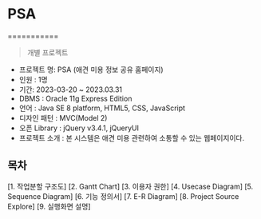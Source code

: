 # PSA
===========
> 개별 프로젝트

- 프로젝트 명: PSA (애견 미용 정보 공유 홈페이지)
- 인원 : 1명
- 기간: 2023-03-20 ~ 2023.03.31
- DBMS : Oracle 11g Express Edition
- 언어 : Java SE 8 platform, HTML5, CSS, JavaScript
- 디자인 패턴 : MVC(Model 2)
- 오픈 Library : jQuery v3.4.1, jQueryUI
- 프로젝트 소개 : 본 시스템은 애견 미용 관련하여 소통할 수 있는 웹페이지이다.<br>


## 목차
[1. 작업분할 구조도]
[2. Gantt Chart]
[3. 이용자 권한]
[4. Usecase Diagram]
[5. Sequence Diagram]
[6. 기능 정의서]
[7. E-R Diagram]
[8. Project Source Explore]
[9. 실행화면 설명]
